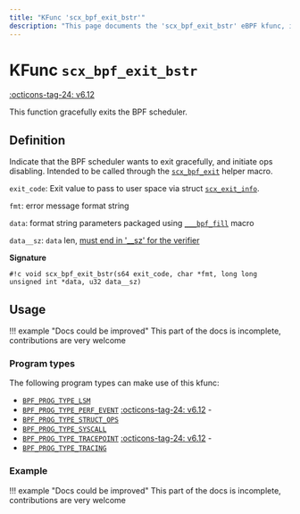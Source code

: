 ```yaml
---
title: "KFunc 'scx_bpf_exit_bstr'"
description: "This page documents the 'scx_bpf_exit_bstr' eBPF kfunc, including its definition, usage, program types that can use it, and examples."
---
```

# KFunc `scx_bpf_exit_bstr`

<!-- [FEATURE_TAG](scx_bpf_exit_bstr) -->
[:octicons-tag-24: v6.12](https://github.com/torvalds/linux/commit/f0e1a0643a59bf1f922fa209cec86a170b784f3f)
<!-- [/FEATURE_TAG] -->

This function gracefully exits the BPF scheduler.

## Definition

Indicate that the BPF scheduler wants to exit gracefully, and initiate ops disabling. Intended to be called through the [`scx_bpf_exit`](https://github.com/torvalds/linux/blob/2a52ca7c98960aafb0eca9ef96b2d0c932171357/tools/sched_ext/include/scx/common.bpf.h#L80) helper macro.

`exit_code`: Exit value to pass to user space via struct [`scx_exit_info`](../program-type/BPF_PROG_TYPE_STRUCT_OPS/sched_ext_ops.md#struct-scx_exit_info).

`fmt`: error message format string

`data`: format string parameters packaged using [`___bpf_fill`](../../ebpf-library/libbpf/ebpf/___bpf_fill.md) macro

`data__sz`: `data` len, [must end in '__sz' for the verifier](../concepts/kfuncs.md#__sz-annotation)

**Signature**

<!-- [KFUNC_DEF] -->
`#!c void scx_bpf_exit_bstr(s64 exit_code, char *fmt, long long unsigned int *data, u32 data__sz)`
<!-- [/KFUNC_DEF] -->

## Usage

!!! example "Docs could be improved"
    This part of the docs is incomplete, contributions are very welcome

### Program types

The following program types can make use of this kfunc:

<!-- [KFUNC_PROG_REF] -->
- [`BPF_PROG_TYPE_LSM`](../program-type/BPF_PROG_TYPE_LSM.md)
- [`BPF_PROG_TYPE_PERF_EVENT`](../program-type/BPF_PROG_TYPE_PERF_EVENT.md) [:octicons-tag-24: v6.12](https://github.com/torvalds/linux/commit/bc638d8cb5be813d4eeb9f63cce52caaa18f3960) - 
- [`BPF_PROG_TYPE_STRUCT_OPS`](../program-type/BPF_PROG_TYPE_STRUCT_OPS.md)
- [`BPF_PROG_TYPE_SYSCALL`](../program-type/BPF_PROG_TYPE_SYSCALL.md)
- [`BPF_PROG_TYPE_TRACEPOINT`](../program-type/BPF_PROG_TYPE_TRACEPOINT.md) [:octicons-tag-24: v6.12](https://github.com/torvalds/linux/commit/bc638d8cb5be813d4eeb9f63cce52caaa18f3960) - 
- [`BPF_PROG_TYPE_TRACING`](../program-type/BPF_PROG_TYPE_TRACING.md)
<!-- [/KFUNC_PROG_REF] -->

### Example

!!! example "Docs could be improved"
    This part of the docs is incomplete, contributions are very welcome

